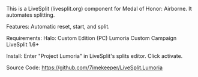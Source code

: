 This is a LiveSplit (livesplit.org) component for Medal of Honor: Airborne. It automates splitting.

Features:
	Automatic reset, start, and split.

Requirements:
	Halo: Custom Edition (PC)
	Lumoria Custom Campaign
	LiveSplit 1.6+

Install:
	Enter "Project Lumoria" in LiveSplit's splits editor. Click activate.

Source Code:
	https://github.com/7imekeeper/LiveSplit.Lumoria

